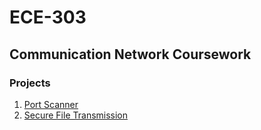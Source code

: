 # ECE-303
Communication Network Coursework
---
### Projects
1. [Port Scanner](https://github.com/ZhekaiJin/ECE-303-Communication-Networks/tree/master/Midterm%20Project)
2. [Secure File Transmission](https://github.com/ZhekaiJin/ECE-303-Communication-Networks/tree/master/Final%20Project)
